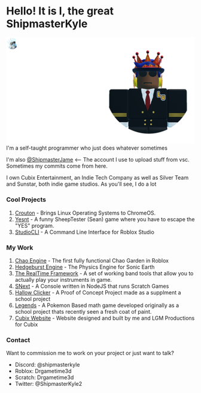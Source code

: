 # Hello! It is I, the great ShipmasterKyle

<div style="position:relative;">
    <img style="left:0; top:0; z-index:1;" src="static/background.gif">
    <img style="position:absolute; left:0; top:0; z-index:2;" src="static/Info.png">
</div>
<div style="position:relative;">
I'm a self-taught programmer who just does whatever sometimes

I'm also [@ShipmasterJame](https://github.com/ShipmasterJame) <-- The account I use to upload stuff from vsc. Sometimes my commits come from here.

I own Cubix Entertainment, an Indie Tech Company as well as Silver Team and Sunstar, both indie game studios.
As you'll see, I do a lot

### Cool Projects
1. [Crouton](https://github.com/dnschneid/crouton) - Brings Linux Operating Systems to ChromeOS.
2. [Yesnt](https://github.com/SheepTester/yesnt) - A funny SheepTester (Sean) game where you have to escape the "YES" program.
3. [StudioCLI](https://github.com/R0bl0x10501050/StudioCLI) - A Command Line Interface for Roblox Studio

### My Work
1. [Chao Engine](https://github.com/ShipmasterKyle/Chao-Engine) - The first fully functional Chao Garden in Roblox
2. [Hedgeburst Engine](https://www.roblox.com/library/8261922963/ShipmasterKyles-HedgeBurst-Engine-v3-6) - The Physics Engine for Sonic Earth
3. [The RealTime Framework](https://github.com/ShipmasterKyle/RobloxMMR) - A set of working band tools that allow you to actually play your instruments in game.
4. [SNext](https://github.com/Cubix-Firmware/SNext) - A Console written in NodeJS that runs Scratch Games
5. [Hallow Clicker](https://github.com/ShipmasterKyle/HallowsEveClicker) - A Proof of Concept Project made as a supplment a school project
6. [Legends](https://github.com/ShipmasterKyle/Legends) - A Pokemon Based math game developed originally as a school project thats recently seen a fresh coat of paint.
7. [Cubix Website](https://cubixdev.org/) - Website designed and built by me and LGM Productions for Cubix

### Contact
Want to commission me to work on your project or just want to talk?

- Discord: @shipmasterkyle
- Roblox: Drgametime3d
- Scratch: Drgametime3d
- Twitter: @ShipmasterKyle2

</div>
